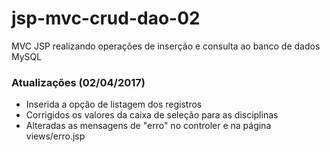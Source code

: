 # jsp-mvc-crud-dao-02 #
MVC JSP realizando operações de inserção e consulta ao banco de dados MySQL

### Atualizações (02/04/2017) ###

- Inserida a opção de listagem dos registros
- Corrigidos os valores da caixa de seleção para as disciplinas
- Alteradas as mensagens de "erro" no controler e na página views/erro.jsp
